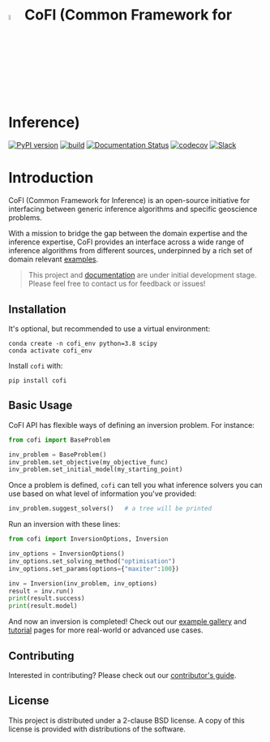 

# <img src="https://raw.githubusercontent.com/inlab-geo/cofi/main/docs/_static/latte_art_cropped.png" width="5%" padding="0" margin="0"/> CoFI (Common Framework for Inference)


[![PyPI version](https://img.shields.io/pypi/v/cofi?logo=pypi&style=flat-square&color=bde0fe)](https://pypi.org/project/cofi/)
[![build](https://img.shields.io/github/workflow/status/inlab-geo/cofi/Build?logo=githubactions&style=flat-square&color=ccd5ae)](https://github.com/inlab-geo/cofi/actions/workflows/build_wheels.yml)
[![Documentation Status](https://img.shields.io/readthedocs/cofi?logo=readthedocs&style=flat-square&color=faedcd)](https://cofi.readthedocs.io/en/latest/?badge=latest)
[![codecov](https://img.shields.io/codecov/c/github/inlab-geo/cofi?logo=pytest&style=flat-square&token=T8R9VKM4D7&color=f7d6e0)](https://codecov.io/gh/inlab-geo/cofi)
[![Slack](https://img.shields.io/badge/Slack-inlab-4A154B?logo=slack&style=flat-square&color=cdb4db)](https://inlab-geo.slack.com)
<!-- [![Wheels](https://img.shields.io/pypi/wheel/cofi)](https://pypi.org/project/cofi/) -->


# Introduction

CoFI (Common Framework for Inference) is an open-source initiative for interfacing between generic inference algorithms and specific geoscience problems.

With a mission to bridge the gap between the domain expertise and the inference expertise, CoFI provides an interface across a wide range of inference algorithms from different sources, underpinned by a rich set of domain relevant [examples](https://github.com/inlab-geo/cofi-examples).

> This project and [documentation](https://cofi.readthedocs.io/en/latest/) are under initial development stage. Please feel free to contact us for feedback or issues!


## Installation

It's optional, but recommended to use a virtual environment:

```console
conda create -n cofi_env python=3.8 scipy
conda activate cofi_env
```

Install `cofi` with:

```console
pip install cofi
```

## Basic Usage

CoFI API has flexible ways of defining an inversion problem. For instance:

```python
from cofi import BaseProblem

inv_problem = BaseProblem()
inv_problem.set_objective(my_objective_func)
inv_problem.set_initial_model(my_starting_point)
```

Once a problem is defined, `cofi` can tell you what inference solvers you can use based on what level of
information you've provided:

```python
inv_problem.suggest_solvers()   # a tree will be printed
```

Run an inversion with these lines:

```python
from cofi import InversionOptions, Inversion

inv_options = InversionOptions()
inv_options.set_solving_method("optimisation")
inv_options.set_params(options={"maxiter":100})

inv = Inversion(inv_problem, inv_options)
result = inv.run()
print(result.success)
print(result.model)
```

And now an inversion is completed! Check out our [example gallery](https://cofi.readthedocs.io/en/latest/cofi-examples/utils/sphinx_gallery/generated/index.html)
and [tutorial](https://cofi.readthedocs.io/en/latest/tutorial.html) pages for more 
real-world or advanced use cases.

## Contributing

Interested in contributing? Please check out our [contributor's guide](https://cofi.readthedocs.io/en/latest/contribute.html).


## License

This project is distributed under a 2-clause BSD license. A copy of this license is 
provided with distributions of the software.
